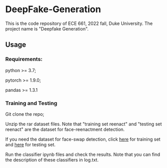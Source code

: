 # DeepFake-Generation

This is the code repository of ECE 661, 2022 fall, Duke University. The project name is "Deepfake Generation".

## Usage

### Requirements:

python >= 3.7;

pytorch >= 1.9.0;

pandas >= 1.3.1

### Training and Testing

Git clone the repo;

Unzip the rar dataset files. Note that "training set reenact" and "testing set reenact" are the dataset for face-reenactment detection. 

If you need the dataset for face-swap detection, click [here](https://drive.google.com/drive/folders/1y0lLTcZF28Q9am1rbuvTwiDX3tdetRq0?usp=sharing) for training set and [here](https://drive.google.com/drive/folders/1o9OxgNaWiWEvj2YGLg7rbrYA9QRHqKlE?usp=sharing) for testing set.
 
Run the classifier ipynb files and check the results. Note that you can find the description of these classifiers in log.txt.
